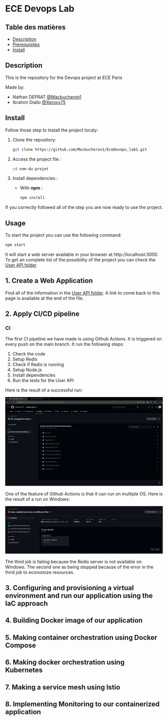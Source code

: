 # ECE Devops Lab

## Table des matières

- [Description](#description)
- [Prerequisites](#prerequisites)
- [Install](#install)

## Description

This is the repository for the Devops project at ECE Paris

Made by:

- Nathan DEPRAT [@Macbucheron1](https://github.com/Macbucheron1)
- Ibrahim Diallo [@Xeroxx75](https://github.com/Xeroxx75)

## Install

Follow those step to install the project localy:

1. Clone the repository:

   ```bash
   git clone https://github.com/Macbucheron1/EceDevops_lab1.git
   ```

2. Access the project file :

   ```bash
   cd nom-du-projet
   ```

3. Install dependencies :

   - With **npm** :

     ```bash
     npm install
     ```

If you correctly followed all of the step you are now ready to use the project.

## Usage

To start the project you can use the following command:

```bash
npm start
```

It will start a web server available in your browser at http://localhost:3000.
To get an complete list of the possibility of the project you can check the [User API folder](./user_api/README.md)

## 1. Create a Web Application

Find all of the information in the [User API folder](./user_api/README.md). A link to come back to this page is available at the end of the file.

## 2. Apply CI/CD pipeline

### CI

The first CI pipeline we have made is using Github Actions. It is triggered on every push on the main branch. It run the following steps:

1. Check the code
2. Setup Redis
3. Check if Redis is running
4. Setup Node.js
5. Install dependencies
6. Run the tests for the User API

Here is the result of a successful run:

![CI_UserApi](./images/CI_CD/CI_UserApi.png)

One of the feature of Github Actions is that it can run on multiple OS. Here is the result of a run on Windows:

![CI_UserApi_Windows](./images/CI_CD/FailedWindowsCI.png)

The third job is failing because the Redis server is not available on Windows.
The second one as being stopped because of the error in the third job to economize resources.

## 3. Configuring and provisioning a virtual environment and run our application using the IaC approach

## 4. Building Docker image of our application

## 5. Making container orchestration using Docker Compose

## 6. Making docker orchestration using Kubernetes

## 7. Making a service mesh using Istio

## 8. Implementing Monitoring to our containerized application
